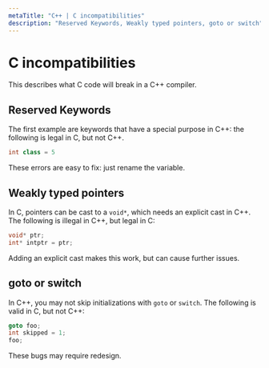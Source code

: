 ```yaml
---
metaTitle: "C++ | C incompatibilities"
description: "Reserved Keywords, Weakly typed pointers, goto or switch"
---
```


# C incompatibilities


This describes what C code will break in a C++ compiler.



## Reserved Keywords


The first example are keywords that have a special purpose in C++: the following is legal in C, but not C++.

```cpp
int class = 5

```

These errors are easy to fix: just rename the variable.



## Weakly typed pointers


In C, pointers can be cast to a `void*`, which needs an explicit cast in C++. The following is illegal in C++, but legal in C:

```cpp
void* ptr;
int* intptr = ptr;

```

Adding an explicit cast makes this work, but can cause further issues.



## goto or switch


In C++, you may not skip initializations with `goto` or `switch`. The following is valid in C, but not C++:

```cpp
goto foo;
int skipped = 1;
foo;

```

These bugs may require redesign.

